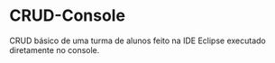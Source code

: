 # CRUD-Console
CRUD básico de uma turma de alunos feito na IDE Eclipse executado diretamente no console.
